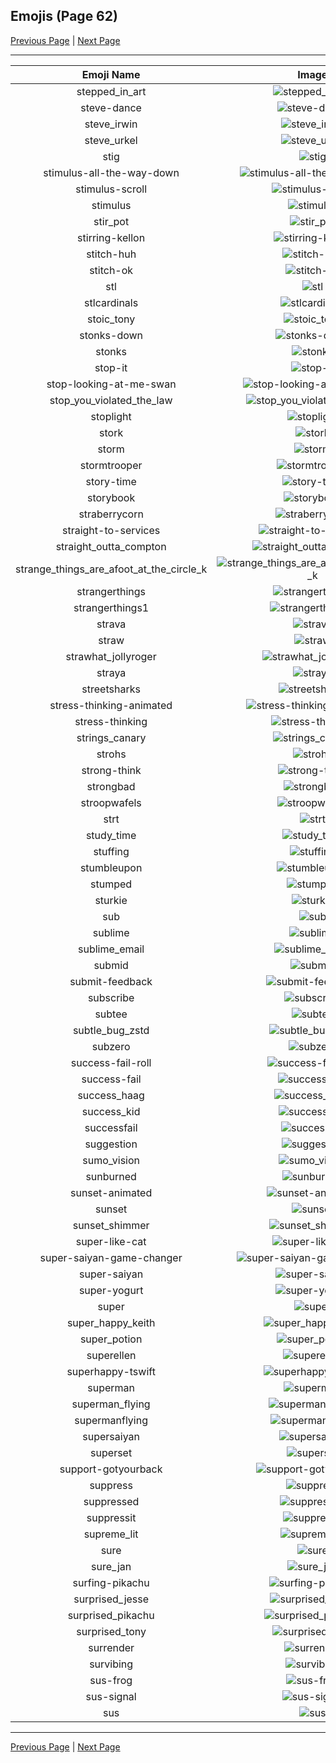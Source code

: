 
## Emojis (Page 62)

[Previous Page](/docs/rc/page-s-0061.md)
  | [Next Page](/docs/rc/page-s-0063.md)

<hr />

|Emoji Name|Image|
| :-: | :-: |
|stepped_in_art| ![stepped_in_art](/emojis/rc/stepped_in_art.png)|
|steve-dance| ![steve-dance](/emojis/rc/steve-dance.gif)|
|steve_irwin| ![steve_irwin](/emojis/rc/steve_irwin.gif)|
|steve_urkel| ![steve_urkel](/emojis/rc/steve_urkel.png)|
|stig| ![stig](/emojis/rc/stig.png)|
|stimulus-all-the-way-down| ![stimulus-all-the-way-down](/emojis/rc/stimulus-all-the-way-down.gif)|
|stimulus-scroll| ![stimulus-scroll](/emojis/rc/stimulus-scroll.gif)|
|stimulus| ![stimulus](/emojis/rc/stimulus.gif)|
|stir_pot| ![stir_pot](/emojis/rc/stir_pot.gif)|
|stirring-kellon| ![stirring-kellon](/emojis/rc/stirring-kellon.jpg)|
|stitch-huh| ![stitch-huh](/emojis/rc/stitch-huh.png)|
|stitch-ok| ![stitch-ok](/emojis/rc/stitch-ok.png)|
|stl| ![stl](/emojis/rc/stl.png)|
|stlcardinals| ![stlcardinals](/emojis/rc/stlcardinals.png)|
|stoic_tony| ![stoic_tony](/emojis/rc/stoic_tony.png)|
|stonks-down| ![stonks-down](/emojis/rc/stonks-down.png)|
|stonks| ![stonks](/emojis/rc/stonks.png)|
|stop-it| ![stop-it](/emojis/rc/stop-it.jpg)|
|stop-looking-at-me-swan| ![stop-looking-at-me-swan](/emojis/rc/stop-looking-at-me-swan.jpg)|
|stop_you_violated_the_law| ![stop_you_violated_the_law](/emojis/rc/stop_you_violated_the_law.jpg)|
|stoplight| ![stoplight](/emojis/rc/stoplight.gif)|
|stork| ![stork](/emojis/rc/stork.png)|
|storm| ![storm](/emojis/rc/storm.jpg)|
|stormtrooper| ![stormtrooper](/emojis/rc/stormtrooper.png)|
|story-time| ![story-time](/emojis/rc/story-time.png)|
|storybook| ![storybook](/emojis/rc/storybook.png)|
|straberrycorn| ![straberrycorn](/emojis/rc/straberrycorn.png)|
|straight-to-services| ![straight-to-services](/emojis/rc/straight-to-services.png)|
|straight_outta_compton| ![straight_outta_compton](/emojis/rc/straight_outta_compton.jpg)|
|strange_things_are_afoot_at_the_circle_k| ![strange_things_are_afoot_at_the_circle_k](/emojis/rc/strange_things_are_afoot_at_the_circle_k.jpg)|
|strangerthings| ![strangerthings](/emojis/rc/strangerthings.png)|
|strangerthings1| ![strangerthings1](/emojis/rc/strangerthings1.png)|
|strava| ![strava](/emojis/rc/strava.png)|
|straw| ![straw](/emojis/rc/straw.png)|
|strawhat_jollyroger| ![strawhat_jollyroger](/emojis/rc/strawhat_jollyroger.png)|
|straya| ![straya](/emojis/rc/straya.gif)|
|streetsharks| ![streetsharks](/emojis/rc/streetsharks.gif)|
|stress-thinking-animated| ![stress-thinking-animated](/emojis/rc/stress-thinking-animated.gif)|
|stress-thinking| ![stress-thinking](/emojis/rc/stress-thinking.png)|
|strings_canary| ![strings_canary](/emojis/rc/strings_canary.png)|
|strohs| ![strohs](/emojis/rc/strohs.png)|
|strong-think| ![strong-think](/emojis/rc/strong-think.png)|
|strongbad| ![strongbad](/emojis/rc/strongbad.png)|
|stroopwafels| ![stroopwafels](/emojis/rc/stroopwafels.jpg)|
|strt| ![strt](/emojis/rc/strt.png)|
|study_time| ![study_time](/emojis/rc/study_time.png)|
|stuffing| ![stuffing](/emojis/rc/stuffing.png)|
|stumbleupon| ![stumbleupon](/emojis/rc/stumbleupon.png)|
|stumped| ![stumped](/emojis/rc/stumped.png)|
|sturkie| ![sturkie](/emojis/rc/sturkie.jpg)|
|sub| ![sub](/emojis/rc/sub.png)|
|sublime| ![sublime](/emojis/rc/sublime.jpg)|
|sublime_email| ![sublime_email](/emojis/rc/sublime_email.png)|
|submid| ![submid](/emojis/rc/submid.png)|
|submit-feedback| ![submit-feedback](/emojis/rc/submit-feedback.png)|
|subscribe| ![subscribe](/emojis/rc/subscribe.png)|
|subtee| ![subtee](/emojis/rc/subtee.jpg)|
|subtle_bug_zstd| ![subtle_bug_zstd](/emojis/rc/subtle_bug_zstd.png)|
|subzero| ![subzero](/emojis/rc/subzero.gif)|
|success-fail-roll| ![success-fail-roll](/emojis/rc/success-fail-roll.gif)|
|success-fail| ![success-fail](/emojis/rc/success-fail.png)|
|success_haag| ![success_haag](/emojis/rc/success_haag.png)|
|success_kid| ![success_kid](/emojis/rc/success_kid.png)|
|successfail| ![successfail](/emojis/rc/successfail.png)|
|suggestion| ![suggestion](/emojis/rc/suggestion.png)|
|sumo_vision| ![sumo_vision](/emojis/rc/sumo_vision.png)|
|sunburned| ![sunburned](/emojis/rc/sunburned.png)|
|sunset-animated| ![sunset-animated](/emojis/rc/sunset-animated.gif)|
|sunset| ![sunset](/emojis/rc/sunset.png)|
|sunset_shimmer| ![sunset_shimmer](/emojis/rc/sunset_shimmer.png)|
|super-like-cat| ![super-like-cat](/emojis/rc/super-like-cat.gif)|
|super-saiyan-game-changer| ![super-saiyan-game-changer](/emojis/rc/super-saiyan-game-changer.jpg)|
|super-saiyan| ![super-saiyan](/emojis/rc/super-saiyan.png)|
|super-yogurt| ![super-yogurt](/emojis/rc/super-yogurt.png)|
|super| ![super](/emojis/rc/super.gif)|
|super_happy_keith| ![super_happy_keith](/emojis/rc/super_happy_keith.png)|
|super_potion| ![super_potion](/emojis/rc/super_potion.png)|
|superellen| ![superellen](/emojis/rc/superellen.png)|
|superhappy-tswift| ![superhappy-tswift](/emojis/rc/superhappy-tswift.gif)|
|superman| ![superman](/emojis/rc/superman.png)|
|superman_flying| ![superman_flying](/emojis/rc/superman_flying.gif)|
|supermanflying| ![supermanflying](/emojis/rc/supermanflying.gif)|
|supersaiyan| ![supersaiyan](/emojis/rc/supersaiyan.png)|
|superset| ![superset](/emojis/rc/superset.png)|
|support-gotyourback| ![support-gotyourback](/emojis/rc/support-gotyourback.png)|
|suppress| ![suppress](/emojis/rc/suppress.png)|
|suppressed| ![suppressed](/emojis/rc/suppressed.png)|
|suppressit| ![suppressit](/emojis/rc/suppressit.png)|
|supreme_lit| ![supreme_lit](/emojis/rc/supreme_lit.png)|
|sure| ![sure](/emojis/rc/sure.png)|
|sure_jan| ![sure_jan](/emojis/rc/sure_jan.png)|
|surfing-pikachu| ![surfing-pikachu](/emojis/rc/surfing-pikachu.gif)|
|surprised_jesse| ![surprised_jesse](/emojis/rc/surprised_jesse.png)|
|surprised_pikachu| ![surprised_pikachu](/emojis/rc/surprised_pikachu.png)|
|surprised_tony| ![surprised_tony](/emojis/rc/surprised_tony.png)|
|surrender| ![surrender](/emojis/rc/surrender.gif)|
|survibing| ![survibing](/emojis/rc/survibing.png)|
|sus-frog| ![sus-frog](/emojis/rc/sus-frog.png)|
|sus-signal| ![sus-signal](/emojis/rc/sus-signal.png)|
|sus| ![sus](/emojis/rc/sus.png)|

<hr/>

[Previous Page](/docs/rc/page-s-0061.md)
  | [Next Page](/docs/rc/page-s-0063.md)